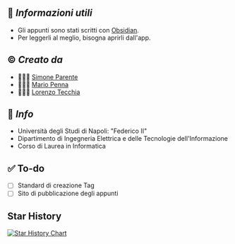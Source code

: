 ## 📑 *Informazioni utili*

- Gli appunti sono stati scritti con [Obsidian](https://obsidian.md).
- Per leggerli al meglio, bisogna aprirli dall'app.
## ©️ *Creato da*

- 🧑🏻‍💻  [Simone Parente](https://github.com/simoneparente)
- 🧑🏻‍💻  [Mario Penna](https://github.com/bickpenna/)
- 🧑🏻‍💻  [Lorenzo Tecchia](https://github.com/lorenzotecchia)

## 🏬 *Info*

- Università degli Studi di Napoli: "Federico II"
- Dipartimento di Ingegneria Elettrica e delle Tecnologie dell'Informazione
- Corso di Laurea in Informatica
## ✅ To-do
- [ ] Standard di creazione Tag
- [ ] Sito di pubblicazione degli appunti

## Star History
[![Star History Chart](https://api.star-history.com/svg?repos=BalliAsghar/Mailsy&type=Date)](https://star-history.com/#BalliAsghar/Mailsy&Date)

